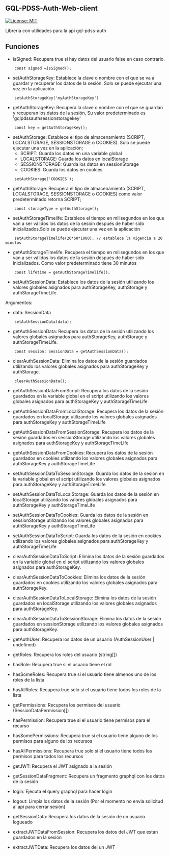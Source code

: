 ## GQL-PDSS-Auth-Web-client

[![License: MIT](https://img.shields.io/badge/License-MIT-yellow.svg)](https://opensource.org/licenses/MIT)

Libreria con utilidades para la api gql-pdss-auth

## Funciones

- isSigned: Recupera true si hay datos del usuario false en caso contrario.

```
    const signed =isSigned();
```

- setAuthStorageKey: Establece la clave o nombre con el que se va a guardar y recuperar los datos de la sesión. Solo se puede ejecutar una vez en la aplicación

```
    setAuthStorageKey('myAuthStorageKey')
```

- getAuthStorageKey: Recupera la clave o nombre con el que se guardan y recuperan los datos de la sesión, Su valor predeterminado es 'gqlpdssauthsessionstoragekey'

```
    const key = getAuthStorageKey();
```

- setAuthStorage: Establece el tipo de almacenamiento (SCRIPT, LOCALSTORAGE, SESSIONSTORAGE o COOKIES). Solo se puede ejecutar una vez en la aplicación;
  - SCRIPT: Guarda los datos en una variable global
  - LOCALSTORAGE: Guarda los datos en localStorage
  - SESSIONSTORAGE: Guarda los datos en sessionStorage
  - COOKIES: Guarda los datos en cookies

```
    setAuthStorage('COOKIES');
```

- getAuthStorage: Recupera el tipo de almacenamiento (SCRIPT, LOCALSTORAGE, SESSIONSTORAGE o COOKIES) como valor predeterminado retorna SCRIPT;

```
    const storageType = getAuthStorage();
```

- setAuthStorageTimelife: Establece el tiempo en milisegundos en los que van a ser válidos los datos de la sesión después de haber sido inicializados.Solo se puede ejecutar una vez en la aplicación

```
    setAuthStorageTimelife(20*60*1000); // establece la vigencia a 20 minutos
```

- getAuthStorageTimelife: Recupera el tiempo en milisegundos en los que van a ser válidos los datos de la sesión después de haber sido inicializados. Como valor predeterminado tiene 30 minutos

```
    const lifetime = getAuthStorageTimelife();
```

- setAuthSessionData: Establece los datos de la sesión utilizando los valores globales asignados para authStorageKey, authStorage y authStorageTimeLife.

Argumentos:

- data: SessionData

```
    setAuthSessionData(data);
```

- getAuthSessionData: Recupera los datos de la sesión utilizando los valores globales asignados para authStorageKey, authStorage y authStorageTimeLife.

```
    const session: SessionData = getAuthSessionData();
```

- clearAuthSessionData: Elimina los datos de la sesión guardados utilizando los valores globales asignados para authStorageKey y authStorage.

```
    clearAuthSessionData();
```

- getAuthSessionDataFromScript: Recupera los datos de la sesión guardados en la variable global en el script utilizando los valores globales asignados para authStorageKey y authStorageTimeLife

- getAuthSessionDataFromLocalStorage: Recupera los datos de la sesión guardados en localStorage utilizando los valores globales asignados para authStorageKey y authStorageTimeLife

- getAuthSessionDataFromSessionStorage: Recupera los datos de la sesión guardados en sessionStorage utilizando los valores globales asignados para authStorageKey y authStorageTimeLife

- getAuthSessionDataFromCookies: Recupera los datos de la sesión guardados en cookies utilizando los valores globales asignados para authStorageKey y authStorageTimeLife

- setAuthSessionDataToSessionStorage: Guarda los datos de la sesión en la variable global en el script utilizando los valores globales asignados para authStorageKey y authStorageTimeLife

- setAuthSessionDataToLocalStorage: Guarda los datos de la sesión en localStorage utilizando los valores globales asignados para authStorageKey y authStorageTimeLife

- setAuthSessionDataToCookies: Guarda los datos de la sesión en sessionStorage utilizando los valores globales asignados para authStorageKey y authStorageTimeLife

- setAuthSessionDataToScript: Guarda los datos de la sesión en cookies utilizando los valores globales asignados para authStorageKey y authStorageTimeLife

- clearAuthSessionDataToScript: Elimina los datos de la sesión guardados en la variable global en el script utilizando los valores globales asignados para authStorageKey.

- clearAuthSessionDataToCookies: Elimina los datos de la sesión guardados en cookies utilizando los valores globales asignados para authStorageKey.

- clearAuthSessionDataToLocalStorage: Elimina los datos de la sesión guardados en localStorage utilizando los valores globales asignados para authStorageKey.

- clearAuthSessionDataToSessionStorage: Elimina los datos de la sesión guardados en sessionStorage utilizando los valores globales asignados para authStorageKey.

- getAuthUser: Recupera los datos de un usuario (AuthSessionUser | undefined)

- getRoles: Recupera los roles del usuario (string[])

- hasRole: Recupera true si el usuario tiene el rol

- hasSomeRoles: Recupera true si el usuario tiene almenos uno de los roles de la lista

- hasAllRoles: Recupera true solo si el usuario tiene todos los roles de la lista

- getPermissions: Recupera los permisos del usuario (SessionDataPermission[])

- hasPermission: Recupera true si el usuario tiene permisos para el recurso

- hasSomePermissions: Recupera true si el usuario tiene alguno de los permisos para alguno de los recursos

- hasAllPermissions: Recupera true solo si el usuario tiene todos los permisos para todos los recursos

- getJWT: Recupera el JWT asignado a la sesión

- getSessionDataFragment: Recupera un fragmento graphql con los datos de la sesión

- login: Ejecuta el query graphql para hacer login

- logout: Limpia los datos de la sesión (Por el momento no envia solicitud al api para cerrar sesión)

- getSessionData: Recupera los datos de la sesión de un usuario logueado

- extractJWTDataFromSession: Recupera los datos del JWT que estan guardados en la sesión

- extractJWTData: Recupera los datos del un JWT
